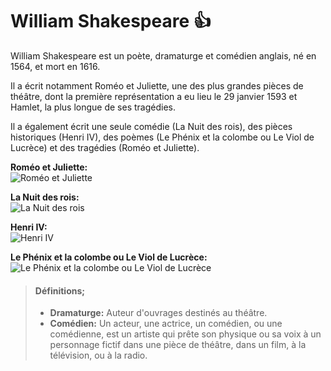 # William Shakespeare 👍


William Shakespeare est un poète, dramaturge et comédien anglais, né en 1564, et mort en 1616.

Il a écrit notamment Roméo et Juliette, une des plus grandes pièces de théâtre, dont la première représentation a eu lieu le 29 janvier 1593 et Hamlet, la plus longue de ses tragédies.

Il a également écrit une seule comédie (La Nuit des rois), des pièces historiques (Henri IV), des poèmes (Le Phénix et la colombe ou Le Viol de Lucrèce) et des tragédies (Roméo et Juliette).


**Roméo et Juliette:**
</br>
![Roméo et Juliette](ro.jpg)

**La Nuit des rois:**
</br>
![La Nuit des rois](le.jpg)

**Henri IV:**
</br>
![Henri IV](he.jpg)

**Le Phénix et la colombe ou Le Viol de Lucrèce:**
</br>
![Le Phénix et la colombe ou Le Viol de Lucrèce](ph.jpg)



> #### Définitions;
>
> - **Dramaturge:** Auteur d'ouvrages destinés au théâtre.
> - **Comédien:** Un acteur, une actrice, un comédien, ou une comédienne, est un artiste qui prête son physique ou sa voix à un personnage fictif dans une pièce de théâtre, dans un film, à la télévision, ou à la radio.

